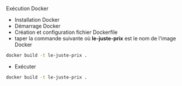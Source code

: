 Exécution Docker
- Installation Docker
- Démarrage Docker
- Création et configuration fichier Dockerfile
- taper la commande suivante où **le-juste-prix** est le nom de l'image Docker
```sh
docker build -t le-juste-prix .
```
- Exécuter 
```sh
docker build -t le-juste-prix .
```